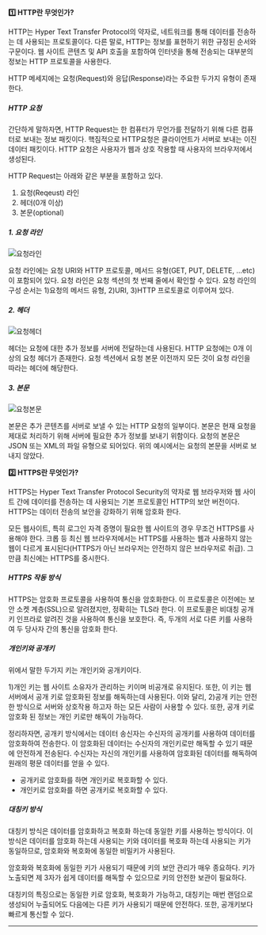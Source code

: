**1️⃣ HTTP란 무엇인가?**

HTTP는 Hyper Text Transfer Protocol의 약자로, 네트워크를 통해 데이터를 전송하는 데 사용되는 프로토콜이다. 다른 말로, HTTP는 정보를 표현하기 위한 규정된 순서와 구문이다. 웹 사이트 콘텐츠 및 API 호출을 포함하여 인터넷을 통해 전송되는 대부분의 정보는 HTTP 프로토콜을 사용한다.

HTTP 메세지에는 요청(Request)와 응답(Response)라는 주요한 두가지 유형이 존재한다.

##### HTTP 요청

간단하게 말하자면, HTTP Request는 한 컴퓨터가 무언가를 전달하기 위해 다른 컴퓨터로 보내는 정보 패킷이다. 핵짐적으로 HTTP요청은 클라이언트가 서버로 보내는 이진 데이터 패킷이다. HTTP 요청은 사용자가 웹과 상호 작용할 때 사용자의 브라우저에서 생성된다.

HTTP Request는 아래와 같은 부분을 포함하고 있다.

1. 요청(Reqeust) 라인
2. 헤더(0개 이상)
3. 본문(optional)

##### 1. 요청 라인

![요청라인](https://github.com/user-attachments/assets/abb6f17a-9256-4831-aab3-fe309ff262b6)

요청 라인에는 요청 URI와 HTTP 프로토콜, 메서드 유형(GET, PUT, DELETE, ...etc)이 포함되어 있다. 요청 라인은 요청 섹션의 첫 번째 줄에서 확인할 수 있다. 요청 라인의 구성 순서는 1)요청의 메서드 유형, 2)URI, 3)HTTP 프로토콜로 이루어져 있다.

##### 2. 헤더

![요청헤더](https://github.com/user-attachments/assets/b289c6df-c3a4-4e7b-b815-7a598253a98f)

헤더는 요청에 대한 추가 정보를 서버에 전달하는데 사용된다. HTTP 요청에는 0개 이상의 요청 헤더가 존재한다. 요청 섹션에서 요청 본문 이전까지 모든 것이 요청 라인을 따라는 헤더에 해당한다.

##### 3. 본문

![요청본문](https://github.com/user-attachments/assets/e4ad17d4-2f08-471d-a986-b8072c0e11f2)

본문은 추가 콘텐츠를 서버로 보낼 수 있는 HTTP 요청의 일부이다. 본문은 현재 요청을 제대로 처리하기 위해 서버에 필요한 추가 정보를 보내기 위함이다. 요청의 본문은 JSON 또는 XML의 파일 유형으로 되어있다. 위의 예시에서는 요청의 본문을 서버로 보내지 않았다.

**2️⃣ HTTPS란 무엇인가?**

HTTPS는 Hyper Text Transfer Protocol Security의 약자로 웹 브라우저와 웹 사이트 간에 데이터를 전송하는 데 사용되는 기본 프로토콜인 HTTP의 보안 버전이다. HTTPS는 데이터 전송의 보안을 강화하기 위해 암호화 한다.

모든 웹사이트, 특히 로그인 자격 증명이 필요한 웹 사이트의 경우 무조건 HTTPS를 사용해야 한다. 크롭 등 최신 웹 브라우저에서는 HTTPS를 사용하는 웹과 사용하지 않는 웹이 다르게 표시된다(HTTPS가 아닌 브라우저는 안전하지 않은 브라우저로 취급). 그만큼 최신에는 HTTPS를 중시한다.

##### HTTPS 작동 방식

HTTPS는 암호화 프로토콜을 사용하여 통신을 암호화한다. 이 프로토콜은 이전에는 보안 소켓 계층(SSL)으로 알려졌지만, 정확히는 TLS라 한다. 이 프로토콜은 비대칭 공개 키 인프라로 알려진 것을 사용하여 통신을 보호한다. 즉, 두개의 서로 다른 키를 사용하여 두 당사자 간의 통신을 암호화 한다.

##### 개인키와 공개키

위에서 말한 두가지 키는 개인키와 공개키이다.

1)개인 키는 웹 사이트 소유자가 관리하는 키이며 비공개로 유지된다. 또한, 이 키는 웹 서버에서 공개 키로 암호화된 정보를 해독하는데 사용된다. 이와 달리, 2)공개 키는 안전한 방식으로 서버와 상호작용 하고자 하는 모든 사람이 사용할 수 있다. 또한, 공개 키로 암호화 된 정보는 개인 키로만 해독이 가능하다.

정리하자면, 공개키 방식에서는 데이터 송신자는 수신자의 공개키를 사용하여 데이터를 암호화하여 전송한다. 이 암호화된 데이터는 수신자의 개인키로만 해독할 수 있기 때문에 안전하게 전송된다. 수신자는 자신의 개인키를 사용하여 암호화된 데이터를 해독하여 원래의 평문 데이터를 얻을 수 있다.

- 공개키로 암호화를 하면 개인키로 복호화할 수 있다.
- 개인키로 암호화를 하면 공개키로 복호화할 수 있다.

##### 대칭키 방식

대칭키 방식은 데이터를 암호화하고 복호화 하는데 동일한 키를 사용하는 방식이다. 이 방식은 데이터를 암호화 하는데 사용되는 키와 데이터를 복호화 하는데 사용되는 키가 동일하므로, 암호화와 복호화에 동일한 비밀키가 사용된다.

암호화와 복호화에 동일한 키가 사용되기 때문에 키의 보안 관리가 매우 종요하다. 키가 노출되면 제 3자가 쉽게 데이터를 해독할 수 있으므로 키의 안전한 보관이 필요하다.

대칭키의 특징으로는 동일한 키로 암호화, 복호화가 가능하고, 대칭키는 매번 랜덤으로 생성되어 누출되어도 다음에는 다른 키가 사용되기 때문에 안전하다. 또한, 공개키보다 빠르게 통신할 수 있다.

---

[](https://www.cloudflare.com/ko-kr/learning/ssl/why-is-http-not-secure/)

[](https://testmanager.tistory.com/346)

[](https://www.cloudflare.com/ko-kr/learning/ssl/what-is-https/)
